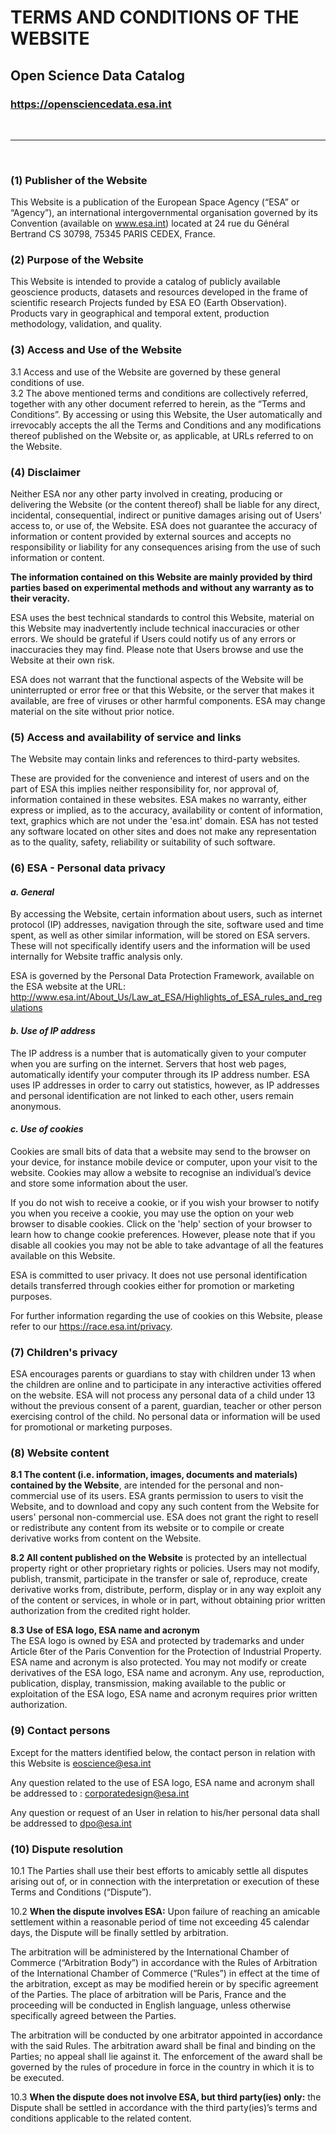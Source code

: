 # TERMS AND CONDITIONS OF THE WEBSITE
## Open Science Data Catalog
### https://opensciencedata.esa.int

<br />

---

<br />

### (1) Publisher of the Website  
This Website is a publication of the European Space Agency (“ESA” or “Agency”), an international intergovernmental organisation governed by its Convention (available on www.esa.int) located at 24 rue du Général Bertrand CS 30798, 75345 PARIS CEDEX, France.

### (2) Purpose of the Website  
This Website is intended to provide a catalog of publicly available geoscience products, datasets and resources developed in the frame of scientific research Projects funded by ESA EO (Earth Observation). Products vary in geographical and temporal extent, production methodology, validation, and quality.

### (3) Access and Use of the Website  
3.1 Access and use of the Website are governed by these general conditions of use.  
3.2 The above mentioned terms and conditions are collectively referred, together with any other document referred to herein, as the “Terms and Conditions”. By accessing or using this Website, the User automatically and irrevocably accepts the all the Terms and Conditions and any modifications thereof published on the Website or, as applicable, at URLs referred to on the Website.

### (4) Disclaimer  
Neither ESA nor any other party involved in creating, producing or delivering the Website (or the content thereof) shall be liable for any direct, incidental, consequential, indirect or punitive damages arising out of Users' access to, or use of, the Website. ESA does not guarantee the accuracy of information or content provided by external sources and accepts no responsibility or liability for any consequences arising from the use of such information or content.

**The information contained on this Website are mainly provided by third parties based on experimental methods and without any warranty as to their veracity.**

ESA uses the best technical standards to control this Website, material on this Website may inadvertently include technical inaccuracies or other errors. We should be grateful if Users could notify us of any errors or inaccuracies they may find. Please note that Users browse and use the Website at their own risk.

ESA does not warrant that the functional aspects of the Website will be uninterrupted or error free or that this Website, or the server that makes it available, are free of viruses or other harmful components. ESA may change material on the site without prior notice.

### (5) Access and availability of service and links  
The Website may contain links and references to third-party websites.

These are provided for the convenience and interest of users and on the part of ESA this implies neither responsibility for, nor approval of, information contained in these websites. ESA makes no warranty, either express or implied, as to the accuracy, availability or content of information, text, graphics which are not under the 'esa.int' domain. ESA has not tested any software located on other sites and does not make any representation as to the quality, safety, reliability or suitability of such software.

### (6) ESA - Personal data privacy  
#### *a. General*
By accessing the Website, certain information about users, such as internet protocol (IP) addresses, navigation through the site, software used and time spent, as well as other similar information, will be stored on ESA servers. These will not specifically identify users and the information will be used internally for Website traffic analysis only.

ESA is governed by the Personal Data Protection Framework, available on the ESA website at the URL: http://www.esa.int/About_Us/Law_at_ESA/Highlights_of_ESA_rules_and_regulations

#### *b. Use of IP address*
The IP address is a number that is automatically given to your computer when you are surfing on the internet. Servers that host web pages, automatically identify your computer through its IP address number. ESA uses IP addresses in order to carry out statistics, however, as IP addresses and personal identification are not linked to each other, users remain anonymous.

#### *c. Use of cookies*
Cookies are small bits of data that a website may send to the browser on your device, for instance mobile device or computer, upon your visit to the website. Cookies may allow a website to recognise an individual’s device and store some information about the user.

If you do not wish to receive a cookie, or if you wish your browser to notify you when you receive a cookie, you may use the option on your web browser to disable cookies. Click on the 'help' section of your browser to learn how to change cookie preferences. However, please note that if you disable all cookies you may not be able to take advantage of all the features available on this Website.

ESA is committed to user privacy. It does not use personal identification details transferred through cookies either for promotion or marketing purposes.

For further information regarding the use of cookies on this Website, please refer to our https://race.esa.int/privacy.

### (7) Children's privacy  
ESA encourages parents or guardians to stay with children under 13 when the children are online and to participate in any interactive activities offered on the website. ESA will not process any personal data of a child under 13 without the previous consent of a parent, guardian, teacher or other person exercising control of the child. No personal data or information will be used for promotional or marketing purposes.

### (8) Website content  
**8.1 The content (i.e. information, images, documents and materials) contained by the Website**, are intended for the personal and non-commercial use of its users. ESA grants permission to users to visit the Website, and to download and copy any such content from the Website for users' personal non-commercial use. ESA does not grant the right to resell or redistribute any content from its website or to compile or create derivative works from content on the Website.

**8.2 All content published on the Website** is protected by an intellectual property right or other proprietary rights or policies. 
Users may not modify, publish, transmit, participate in the transfer or sale of, reproduce, create derivative works from, distribute, perform, display or in any way exploit any of the content or services, in whole or in part, without obtaining prior written authorization from the credited right holder.

**8.3 Use of ESA logo, ESA name and acronym**  
The ESA logo is owned by ESA and protected by trademarks and under Article 6ter of the Paris Convention for the Protection of Industrial Property. ESA name and acronym is also protected. You may not modify or create derivatives of the ESA logo, ESA name and acronym. Any use, reproduction, publication, display, transmission, making available to the public or exploitation of the ESA logo, ESA name and acronym requires prior written authorization.

### (9) Contact persons  
Except for the matters identified below, the contact person in relation with this Website is eoscience@esa.int

Any question related to the use of ESA logo, ESA name and acronym shall be addressed to : corporatedesign@esa.int

Any question or request of an User in relation to his/her personal data shall be addressed to dpo@esa.int

### (10) Dispute resolution  
10.1 The Parties shall use their best efforts to amicably settle all disputes arising out of, or in connection with the interpretation or execution of these Terms and Conditions (“Dispute”).

10.2 **When the dispute involves ESA:** Upon failure of reaching an amicable settlement within a reasonable period of time not exceeding 45 calendar days, the Dispute will be finally settled by arbitration.

The arbitration will be administered by the International Chamber of Commerce (“Arbitration Body”) in accordance with the Rules of Arbitration of the International Chamber of Commerce (“Rules”) in effect at the time of the arbitration, except as may be modified herein or by specific agreement of the Parties. The place of arbitration will be Paris, France and the proceeding will be conducted in English language, unless otherwise specifically agreed between the Parties.

The arbitration will be conducted by one arbitrator appointed in accordance with the said Rules. The arbitration award shall be final and binding on the Parties; no appeal shall lie against it. The enforcement of the award shall be governed by the rules of procedure in force in the country in which it is to be executed.

10.3 **When the dispute does not involve ESA, but third party(ies) only:** the Dispute shall be settled in accordance with the third party(ies)’s terms and conditions applicable to the related content.
